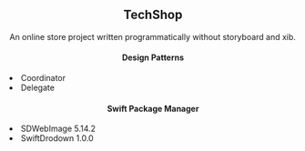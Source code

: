 <div id="aboutMeHead" align = "center">
  <h2> <b> TechShop
    </b>
  </h2>
</div>
<div id="discription" align = "start">
An online store project written programmatically without storyboard and xib.
</div>

<div id="Patterns" align = "center">
  <h4> <b> Design Patterns
    </b>
  </h2>
  <div id = "patterns" align = "start"
     <ul>
      <li> Coordinator </li> 
      <li> Delegate </li>   
     </ul>
</div>

<div id="Used lybraries" align = "center">
  <h4> <b> Swift Package Manager
    </b>
  </h2>
  <div id = "lybraries" align = "start"
     <ul>
      <li> SDWebImage 5.14.2 </li> 
      <li> SwiftDrodown 1.0.0 </li>   
     </ul>
</div>
